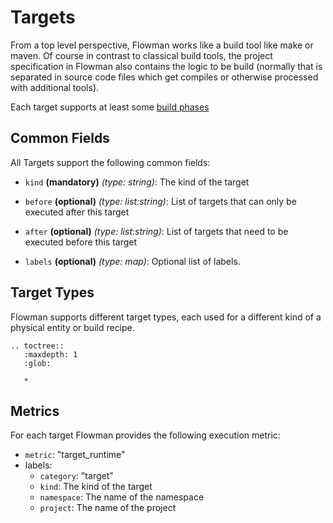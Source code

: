 # Targets

From a top level perspective, Flowman works like a build tool like make or maven. Of course in contrast to classical
build tools, the project specification in Flowman also contains the logic to be build (normally that is separated
in source code files which get compiles or otherwise processed with additional tools).

Each target supports at least some [build phases](../../lifecycle.md)

## Common Fields

All Targets support the following common fields:

* `kind` **(mandatory)** *(type: string)*: The kind of the target

* `before` **(optional)** *(type: list:string)*: List of targets that can only be executed after this target

* `after` **(optional)** *(type: list:string)*: List of targets that need to be executed before this target

* `labels` **(optional)** *(type: map)*: Optional list of labels.


## Target Types
Flowman supports different target types, each used for a different kind of a physical entity or build recipe.

```eval_rst
.. toctree::
   :maxdepth: 1
   :glob:

   *
```

## Metrics

For each target Flowman provides the following execution metric:
* `metric`: "target_runtime"
* labels: 
  * `category`: "target"
  * `kind`: The kind of the target
  * `namespace`: The name of the namespace
  * `project`: The name of the project 
